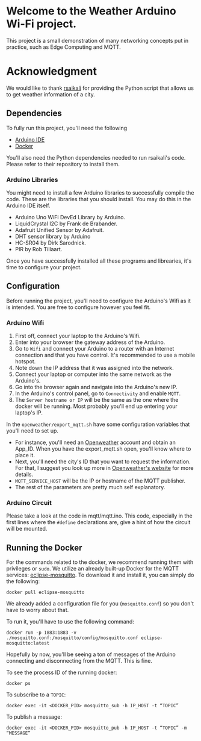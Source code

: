 # Welcome to the Weather Arduino Wi-Fi project.

This project is a small demonstration of many networking concepts put in practice, such as Edge Computing and MQTT.

# Acknowledgment
We would like to thank [rsaikali](https://github.com/rsaikali/openweather-mqtt) for providing the Python script that allows us to get weather information of a city.

## Dependencies
To fully run this project, you'll need the following
* [Arduino IDE](https://www.arduino.cc/en/software)
* [Docker](https://www.docker.com/products/docker-desktop/)

You'll also need the Python dependencies needed to run rsaikali's code. Please refer to their repository to install them.

### Arduino Libraries
You might need to install a few Arduino libraries to successfully compile the code. These are the libraries that you should install. You may do this in the Arduino IDE itself.
* Arduino Uno WiFi DevEd Library by Arduino.
* LiquidCrystal I2C by Frank de Brabander.
* Adafruit Unified Sensor by Adafruit.
* DHT sensor library by Arduino
* HC-SR04 by Dirk Sarodnick.
* PIR by Rob Tillaart.

Once you have successfully installed all these programs and librearies, it's time to configure your project.

## Configuration
Before running the project, you'll need to configure the Arduino's Wifi as it is intended. You are free to configure however you feel fit.
### Arduino Wifi
1. First off, connect your laptop to the Arduino's Wifi.
2. Enter into your browser the gateway address of the Arduino.
3. Go to `Wifi` and connect your Arduino to a router with an Internet connection and that you have control. It's recommended to use a mobile hotspot.
4. Note down the IP address that it was assigned into the network.
5. Connect your laptop or computer into the same network as the Arduino's.
6. Go into the browser again and navigate into the Arduino's new IP.
7. In the Arduino's control panel, go to `Connectivity` and enable `MQTT`.
8. The `Server hostname or IP` will be the same as the one where the docker will be running. Most probably you'll end up entering your laptop's IP.

In the `openweather/export_mqtt.sh` have some configuration variables that you'll need to set up. 
* For instance, you'll need an [Openweather](https://openweathermap.org/) account and obtain an App_ID. When you have the export_mqtt.sh open, you'll know where to place it.
* Next, you'll need the city's ID that you want to request the information. For that, I suggest you look up more in [Openweather's website](https://openweathermap.org/current#geocoding) for more details.
* `MQTT_SERVICE_HOST` will be the IP or hostname of the MQTT publisher.
* The rest of the parameters are pretty much self explanatory.

### Arduino Circuit
Please take a look at the code in mqtt/mqtt.ino. This code, especially in the first lines where the `#define` declarations are, give a hint of how the circuit will be mounted.

## Running the Docker
For the commands related to the docker, we recommend running them with privileges or `sudo`.
We utilize an already built-up Docker for the MQTT services: [eclipse-mosquitto](https://hub.docker.com/_/eclipse-mosquitto). To download it and install it, you can simply do the following:
```
docker pull eclipse-mosquitto
```
We already added a configuration file for you (`mosquitto.conf`) so you don't have to worry about that.

To run it, you'll have to use the following command:
```
docker run -p 1883:1883 -v ./mosquitto.conf:/mosquitto/config/mosquitto.conf eclipse-mosquitto:latest
```
Hopefully by now, you'll be seeing a ton of messages of the Arduino connecting and disconnecting from the MQTT. This is fine.

To see the process ID of the running docker:
```
docker ps
```
To subscribe to a `TOPIC`:
```
docker exec -it <DOCKER_PID> mosquitto_sub -h IP_HOST -t “TOPIC”
```
To publish a message:
```
docker exec -it <DOCKER_PID> mosquitto_pub -h IP_HOST -t “TOPIC” -m “MESSAGE”
```

